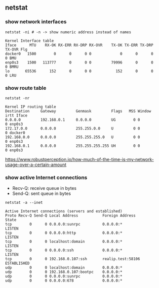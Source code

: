 ## netstat

### show network interfaces

```
netstat -ni # -n -> show numeric address instead of names

Kernel Interface table
Iface      MTU    RX-OK RX-ERR RX-DRP RX-OVR    TX-OK TX-ERR TX-DRP TX-OVR Flg
docker0   1500        0      0      0 0             0      0      0      0 BMU
enp0s3    1500   113777      0      0 0         79996      0      0      0 BMRU
lo       65536      152      0      0 0           152      0      0      0 LRU
```

### show route table

```
netstat -nr

Kernel IP routing table
Destination     Gateway         Genmask         Flags   MSS Window  irtt Iface
0.0.0.0         192.168.0.1     0.0.0.0         UG        0 0          0 enp0s3
172.17.0.0      0.0.0.0         255.255.0.0     U         0 0          0 docker0
192.168.0.0     0.0.0.0         255.255.255.0   U         0 0          0 enp0s3
192.168.0.1     0.0.0.0         255.255.255.255 UH        0 0          0 enp0s3
```

https://www.robustperception.io/how-much-of-the-time-is-my-network-usage-over-a-certain-amount

### show active Internet connections

- Recv-Q: receive queue in bytes
- Send-Q: sent queue in bytes


```
netstat -a --inet

Active Internet connections (servers and established)
Proto Recv-Q Send-Q Local Address           Foreign Address         State
tcp        0      0 0.0.0.0:sunrpc          0.0.0.0:*               LISTEN
tcp        0      0 0.0.0.0:http            0.0.0.0:*               LISTEN
tcp        0      0 localhost:domain        0.0.0.0:*               LISTEN
tcp        0      0 0.0.0.0:ssh             0.0.0.0:*               LISTEN
tcp        0      0 192.168.0.107:ssh       realip.test:58106       ESTABLISHED
udp        0      0 localhost:domain        0.0.0.0:*
udp        0      0 192.168.0.107:bootpc    0.0.0.0:*
udp        0      0 0.0.0.0:sunrpc          0.0.0.0:*
udp        0      0 0.0.0.0:678             0.0.0.0:*
```
